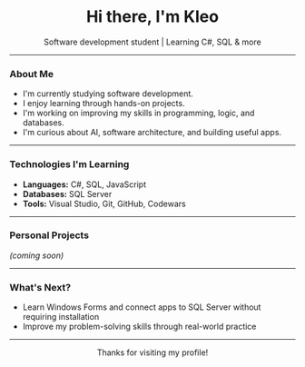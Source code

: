 <h1 align="center">Hi there, I'm Kleo</h1>

<p align="center">
  Software development student | Learning C#, SQL & more
</p>

---

### About Me

- I'm currently studying software development.
- I enjoy learning through hands-on projects.
- I'm working on improving my skills in programming, logic, and databases.
- I'm curious about AI, software architecture, and building useful apps.

---

### Technologies I'm Learning

- **Languages:** C#, SQL, JavaScript
- **Databases:** SQL Server
- **Tools:** Visual Studio, Git, GitHub, Codewars

---

### Personal Projects

*(coming soon)*

---

### What's Next?

- Learn Windows Forms and connect apps to SQL Server without requiring installation
- Improve my problem-solving skills through real-world practice

---

<p align="center">
  Thanks for visiting my profile!
</p>
